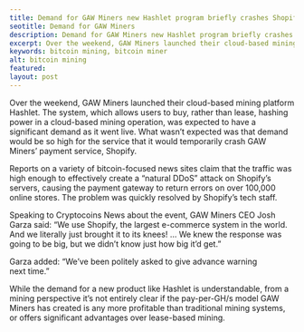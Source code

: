 ```yaml
---
title: Demand for GAW Miners new Hashlet program briefly crashes Shopify
seotitle: Demand for GAW Miners 
description: Demand for GAW Miners new Hashlet program briefly crashes Shopify
excerpt: Over the weekend, GAW Miners launched their cloud-based mining platform Hashlet.
keywords: bitcoin mining, bitcoin miner
alt: bitcoin mining
featured: 
layout: post
---
```


<p>Over the weekend, GAW Miners launched their cloud-based mining platform Hashlet. The system, which allows users to buy, rather than lease, hashing power in a cloud-based mining operation, was expected to have a significant demand as it went live. What wasn’t expected was that demand would be so high for the service that it would temporarily crash GAW Miners’ payment service, Shopify.<p>

<p>Reports on a variety of bitcoin-focused news sites claim that the traffic was high enough to effectively create a “natural DDoS” attack on Shopify’s servers, causing the payment gateway to return errors on over 100,000 online stores. The problem was quickly resolved by Shopify’s tech staff.<p>

<p>Speaking to Cryptocoins News about the event, GAW Miners CEO Josh Garza said: “We use Shopify, the largest e-commerce system in the world. And we literally just brought it to its knees! … We knew the response was going to be big, but we didn’t know just how big it’d get.”<p>

<p>Garza added: “We’ve been politely asked to give advance warning next time.”<p>

<p>While the demand for a new product like Hashlet is understandable, from a mining perspective it’s not entirely clear if the pay-per-GH/s model GAW Miners has created is any more profitable than traditional mining systems, or offers significant advantages over lease-based mining.<p>
